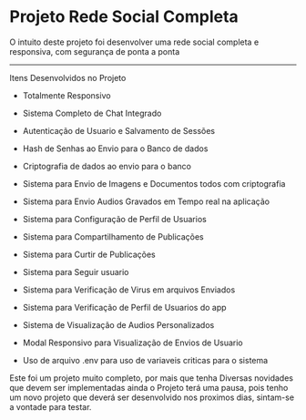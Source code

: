 <h1>Projeto Rede Social Completa</h1>
<p>
  O intuito deste projeto foi desenvolver uma rede social completa e responsiva, com segurança de ponta a ponta
</p>
<hr/>
  <p>
    Itens Desenvolvidos no Projeto
  </p>
  <ul>
    <li>
      <p>Totalmente Responsivo</p>
    </li>
       <li>
      <p>
        Sistema Completo de Chat Integrado
      </p>
    </li>
       <li>
      <p>
        Autenticação de Usuario e Salvamento de Sessões
      </p>
    </li>
       <li>
      <p> Hash de Senhas ao Envio para o Banco de dados
      </p>
    </li>
       <li>
      <p>Criptografia de dados ao envio para o banco</p>
    </li>
       <li>
      <p>Sistema para Envio de Imagens e Documentos todos com criptografia</p>
       </li>
       <li>
      <p>Sistema para Envio Audios Gravados em Tempo real na aplicação</p>
    </li>
      <li>
      <p>Sistema para Configuração de Perfil de Usuarios </p>
    </li>
          <li>
      <p>Sistema para Compartilhamento de Publicações </p>
    </li>
    <li>
      <p>Sistema para Curtir de Publicações </p>
    </li>
      <li>
      <p>Sistema para Seguir usuario </p>
    </li>
          <li>
      <p>Sistema para Verificação de Virus em arquivos Enviados </p>
    </li>
      <li>
      <p>Sistema para Verificação de Perfil de Usuarios do app </p>
    </li>
    <li>
      <p>
        Sistema de Visualização de Audios Personalizados 
      </p>
    </li>
    <li>
      <p>
        Modal Responsivo para Visualização de Envios de Usuario  
      </p>
    </li>
    <li>
      <p>
        Uso de arquivo .env para uso de variaveis criticas para o sistema  
      </p>
    </li>
  </ul>
  <p>
    Este foi um projeto muito completo, por mais que tenha Diversas novidades que devem ser implementadas ainda o Projeto terá uma pausa, pois tenho um novo projeto que deverá ser desenvolvido nos proximos dias, sintam-se a vontade para testar.
  </p>
